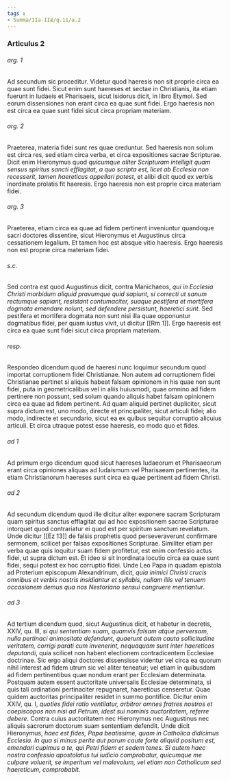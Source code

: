 ```yaml
---
tags : 
- Summa/IIa-IIæ/q.11/a.2
---
```


### Articulus 2

###### arg. 1
Ad secundum sic proceditur. Videtur quod haeresis non sit proprie circa ea quae sunt fidei. Sicut enim sunt haereses et sectae in Christianis, ita etiam fuerunt in Iudaeis et Pharisaeis, sicut Isidorus dicit, in libro Etymol. Sed eorum dissensiones non erant circa ea quae sunt fidei. Ergo haeresis non est circa ea quae sunt fidei sicut circa propriam materiam.

###### arg. 2
Praeterea, materia fidei sunt res quae creduntur. Sed haeresis non solum est circa res, sed etiam circa verba, et circa expositiones sacrae Scripturae. Dicit enim Hieronymus quod *quicumque aliter Scripturam intelligit quam sensus spiritus sancti efflagitat, a quo scripta est, licet ab Ecclesia non recesserit, tamen haereticus appellari potest*, et alibi dicit quod ex verbis inordinate prolatis fit haeresis. Ergo haeresis non est proprie circa materiam fidei.

###### arg. 3
Praeterea, etiam circa ea quae ad fidem pertinent inveniuntur quandoque sacri doctores dissentire, sicut Hieronymus et Augustinus circa cessationem legalium. Et tamen hoc est absque vitio haeresis. Ergo haeresis non est proprie circa materiam fidei.

###### s.c.
Sed contra est quod Augustinus dicit, contra Manichaeos, *qui in Ecclesia Christi morbidum aliquid pravumque quid sapiunt, si correcti ut sanum rectumque sapiant, resistant contumaciter, suaque pestifera et mortifera dogmata emendare nolunt, sed defendere persistunt, haeretici sunt*. Sed pestifera et mortifera dogmata non sunt nisi illa quae opponuntur dogmatibus fidei, per quam iustus vivit, ut dicitur [[Rm 1]]. Ergo haeresis est circa ea quae sunt fidei sicut circa propriam materiam.

###### resp.
Respondeo dicendum quod de haeresi nunc loquimur secundum quod importat corruptionem fidei Christianae. Non autem ad corruptionem fidei Christianae pertinet si aliquis habeat falsam opinionem in his quae non sunt fidei, puta in geometricalibus vel in aliis huiusmodi, quae omnino ad fidem pertinere non possunt, sed solum quando aliquis habet falsam opinionem circa ea quae ad fidem pertinent. Ad quam aliquid pertinet dupliciter, sicut supra dictum est, uno modo, directe et principaliter, sicut articuli fidei; alio modo, indirecte et secundario, sicut ea ex quibus sequitur corruptio alicuius articuli. Et circa utraque potest esse haeresis, eo modo quo et fides.

###### ad 1
Ad primum ergo dicendum quod sicut haereses Iudaeorum et Pharisaeorum erant circa opiniones aliquas ad Iudaismum vel Pharisaeam pertinentes, ita etiam Christianorum haereses sunt circa ea quae pertinent ad fidem Christi.

###### ad 2
Ad secundum dicendum quod ille dicitur aliter exponere sacram Scripturam quam spiritus sanctus efflagitat qui ad hoc expositionem sacrae Scripturae intorquet quod contrariatur ei quod est per spiritum sanctum revelatum. Unde dicitur [[Ez 13]] de falsis prophetis quod perseveraverunt confirmare sermonem, scilicet per falsas expositiones Scripturae. Similiter etiam per verba quae quis loquitur suam fidem profitetur, est enim confessio actus fidei, ut supra dictum est. Et ideo si sit inordinata locutio circa ea quae sunt fidei, sequi potest ex hoc corruptio fidei. Unde Leo Papa in quadam epistola ad Proterium episcopum Alexandrinum, dicit, *quia inimici Christi crucis omnibus et verbis nostris insidiantur et syllabis, nullam illis vel tenuem occasionem demus qua nos Nestoriano sensui congruere mentiantur*.

###### ad 3
Ad tertium dicendum quod, sicut Augustinus dicit, et habetur in decretis, XXIV, qu. III, *si qui sententiam suam, quamvis falsam atque perversam, nulla pertinaci animositate defendunt, quaerunt autem cauta sollicitudine veritatem, corrigi parati cum invenerint, nequaquam sunt inter haereticos deputandi*, quia scilicet non habent electionem contradicentem Ecclesiae doctrinae. Sic ergo aliqui doctores dissensisse videntur vel circa ea quorum nihil interest ad fidem utrum sic vel aliter teneatur; vel etiam in quibusdam ad fidem pertinentibus quae nondum erant per Ecclesiam determinata. Postquam autem essent auctoritate universalis Ecclesiae determinata, si quis tali ordinationi pertinaciter repugnaret, haereticus censeretur. Quae quidem auctoritas principaliter residet in summo pontifice. Dicitur enim XXIV, qu. I, *quoties fidei ratio ventilatur, arbitror omnes fratres nostros et coepiscopos non nisi ad Petrum, idest sui nominis auctoritatem, referre debere*. Contra cuius auctoritatem nec Hieronymus nec Augustinus nec aliquis sacrorum doctorum suam sententiam defendit. Unde dicit Hieronymus, *haec est fides, Papa beatissime, quam in Catholica didicimus Ecclesia. In qua si minus perite aut parum caute forte aliquid positum est, emendari cupimus a te, qui Petri fidem et sedem tenes. Si autem haec nostra confessio apostolatus tui iudicio comprobatur, quicumque me culpare voluerit, se imperitum vel malevolum, vel etiam non Catholicum sed haereticum, comprobabit*.

